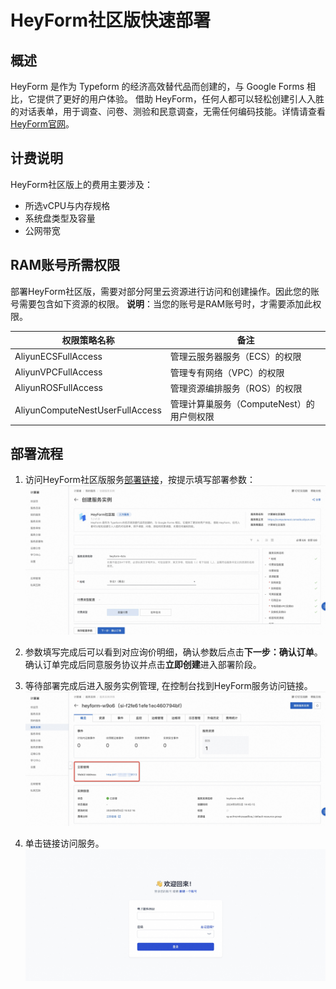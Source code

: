 # HeyForm社区版快速部署

## 概述
HeyForm 是作为 Typeform 的经济高效替代品而创建的，与 Google Forms 相比，它提供了更好的用户体验。 借助 HeyForm，任何人都可以轻松创建引人入胜的对话表单，用于调查、问卷、测验和民意调查，无需任何编码技能。详情请查看[HeyForm官网](https://docs.heyform.net/introduction)。

## 计费说明
HeyForm社区版上的费用主要涉及：

- 所选vCPU与内存规格
- 系统盘类型及容量
- 公网带宽

## RAM账号所需权限
部署HeyForm社区版，需要对部分阿里云资源进行访问和创建操作。因此您的账号需要包含如下资源的权限。
  **说明**：当您的账号是RAM账号时，才需要添加此权限。

| 权限策略名称                          | 备注                                 |
|---------------------------------|------------------------------------|
| AliyunECSFullAccess             | 管理云服务器服务（ECS）的权限                   |
| AliyunVPCFullAccess             | 管理专有网络（VPC）的权限                     |
| AliyunROSFullAccess             | 管理资源编排服务（ROS）的权限                   |
| AliyunComputeNestUserFullAccess | 管理计算巢服务（ComputeNest）的用户侧权限         |

## 部署流程
1. 访问HeyForm社区版服务[部署链接](https://computenest.console.aliyun.com/service/instance/create/cn-hangzhou?type=user&ServiceId=service-a47e56f0ea9f460d8d33)，按提示填写部署参数：
![image.png](1.jpg)

2. 参数填写完成后可以看到对应询价明细，确认参数后点击**下一步：确认订单**。 确认订单完成后同意服务协议并点击**立即创建**进入部署阶段。

3. 等待部署完成后进入服务实例管理, 在控制台找到HeyForm服务访问链接。
  ![image.png](2.jpg)

4. 单击链接访问服务。
  ![image.png](3.jpg)
